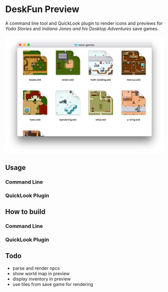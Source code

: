 # DeskFun Preview
A command line tool and QuickLook plugin to render icons and previews for _Yoda Stories_ and _Indiana Jones and his Desktop Adventures_ save games.

![Screenshot of a directory containing various save games](screenshot.png)

## Usage
### Command Line
### QuickLook Plugin
## How to build
### Command Line
### QuickLook Plugin

## Todo
- parse and render npcs
- show world map in preview
- display inventory in preview
- use tiles from save game for rendering
